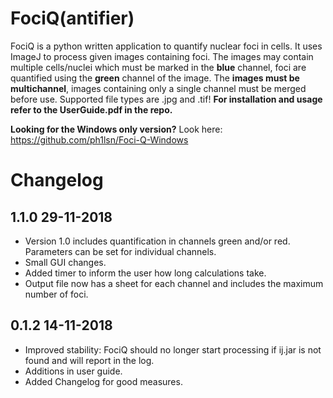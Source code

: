 # FociQ(antifier)
FociQ is a python written application to quantify nuclear foci in cells. It uses ImageJ to process given images containing foci. The images may contain multiple cells/nuclei which must be marked in the **blue** channel, foci are quantified using the **green** channel of the image. The **images must be multichannel**, images containing only a single channel must be merged before use. Supported file types are .jpg and .tif! **For installation and usage refer to the UserGuide.pdf in the repo.**

**Looking for the Windows only version?** Look here: https://github.com/ph1lsn/Foci-Q-Windows


# Changelog

## 1.1.0 29-11-2018
* Version 1.0 includes quantification in channels green and/or red. Parameters can be set for individual channels.
* Small GUI changes.
* Added timer to inform the user how long calculations take.
* Output file now has a sheet for each channel and includes the maximum number of foci.

## 0.1.2 14-11-2018
* Improved stability: FociQ should no longer start processing if ij.jar is not found and will report in the log.
* Additions in user guide.
* Added Changelog for good measures.